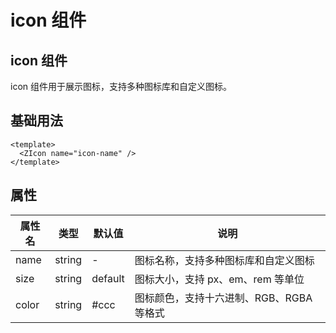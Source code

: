 # icon 组件

## icon 组件

icon 组件用于展示图标，支持多种图标库和自定义图标。

## 基础用法

```vue
<template>
  <ZIcon name="icon-name" />
</template>
```

## 属性

| 属性名 | 类型   | 默认值  | 说明                                     |
| ------ | ------ | ------- | ---------------------------------------- |
| name   | string | -       | 图标名称，支持多种图标库和自定义图标     |
| size   | string | default | 图标大小，支持 px、em、rem 等单位        |
| color  | string | #ccc    | 图标颜色，支持十六进制、RGB、RGBA 等格式 |
